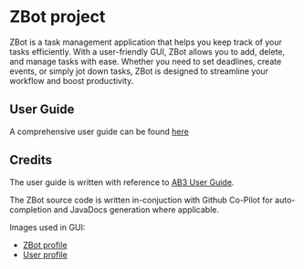 # ZBot project

ZBot is a task management application that helps you keep track of your tasks efficiently. With a user-friendly GUI, ZBot allows you to add, delete, and manage tasks with ease. Whether you need to set deadlines, create events, or simply jot down tasks, ZBot is designed to streamline your workflow and boost productivity.

## User Guide

A comprehensive user guide can be found [here](https://liauzhanyi.github.io/ip/)

## Credits

The user guide is written with reference to [AB3 User Guide](https://se-education.org/addressbook-level3/UserGuide.html).

The ZBot source code is written in-conjuction with Github Co-Pilot for auto-completion and JavaDocs generation where applicable.

Images used in GUI:
* [ZBot profile](https://www.vecteezy.com/free-photos/bot)
* [User profile](https://www.freepik.com/free-vector/blank-user-circles_134996379.htm#page=2&query=default%20avatar&position=47&from_view=keyword&track=ais_hybrid&uuid=a29dd359-094f-4667-a8a7-38dcb77c13f5)